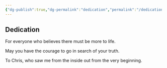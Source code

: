 ```yaml
---
{"dg-publish":true,"dg-permalink":"dedication","permalink":"/dedication/","dgHomeLink":true,"dgPassFrontmatter":false}
---
```



## Dedication

For everyone who believes there must be more to life.

May you have the courage to go in search of your truth. 

To Chris, who saw me from the inside out from the very beginning.